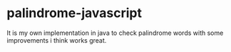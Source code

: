 # palindrome-javascript
It is my own implementation in java to check palindrome words with some improvements i think works great.
